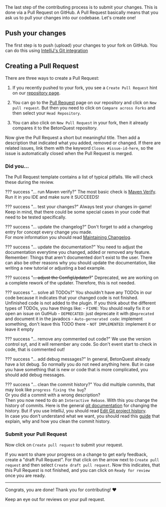 The last step of the contributing process is to submit your changes. This is done via a Pull Request on GitHub. 
A Pull Request basically means that you ask us to pull your changes into our codebase. Let's create one!

## Push your changes
The first step is to push (upload) your changes to your fork on GitHub.
You can do this using
<a href="https://www.jetbrains.com/help/idea/commit-and-push-changes.html#push" target="_blank">IntelliJ's Git integration</a>


## Creating a Pull Request
There are three ways to create a Pull Request:

1. If you recently pushed to your fork, you see a `Create Pull Request` hint on our
   [repository page](https://github.com/BetonQuest/BetonQuest).

2. You can go to the [Pull Request](https://github.com/BetonQuest/BetonQuest/pulls) page on our repository and click on
   `New pull request`. But then you need to click on `Compare across Forks` and then select your `Head Repository`.

3. You can also click on `New Pull Request` in your fork, then it already compares it to the BetonQuest repository.

Now give the Pull Request a short but meaningful title.
Then add a description that indicated what you added, removed or changed.
If there are related issues, link them with the keyword `Closes #issue-id-here`,
so the issue is automatically closed when the Pull Request is merged.

### Did you...
The Pull Request template contains a list of typical pitfalls. We will check these during the review. 

??? success "... run Maven verify?"
    The most basic check is [Maven Verify](Code/Checking-Requirements.md). Run it in you IDE and make sure it SUCCEEDS!

??? success "... test your changes?"
    Always test your changes in-game! Keep in mind, that there could be some special cases in your code that need to be
    tested specifically.

??? success "... update the changelog?"
    Don't forget to add a changelog entry for concept every change you made.  
    For more information you should read [Maintaining Changelog](Maintaining-Changelog.md).
    
??? success "... update the documentation?"
    You need to adjust the documentation everytime you changed, added or removed any feature. Remember: Things that 
    aren't documented don't exist to the user. There can also be other reasons why you should update the documentation,
    like writing a new tutorial or adjusting a bad example.

??? success "~~... adjust the ConfigUpdater?~~"
    Deprecated, we are working on a complete rework of the updater. Therefore, this is not needed.

??? success "... solve all TODOs?"
    You shouldn't have any TODOs in our code because it indicates that your changed code is not finished. Unfinished
    code is not added to the plugin.
    If you think about the different types of TODOs, you have things like:
    - `FIXME`: You should really fix it or open an issue on GutHub
    - `DEPRECATED`: just deprecate it with `@Deprecated` and document it in the javadocs
    - `Auto-gernerated code`: implement something, don't leave this TODO there
    - `NOT IMPLEMENTED`: implement it or leave it empty

??? success "... remove any commented out code?"
    We use the version control syt, and it will remember any code.
    So don't event start to check in code, that is commented out!

??? success "... add debug messages?"
    In general, BetonQuest already have a lot debug. So normally you do not need anything here.
    But in case you have something that is new or code that is more complicated, you should add debug messages.

??? success "... clean the commit history?"
    You did multiple commits, that may look like `progress fixing the bug`?  
    Or you did a commit with a wrong description?  
    Then you now need to do an `Interactive Rebase`. With this you change the history of commits. Here is the general
    <a href="https://git-scm.com/book/en/v2/Git-Tools-Rewriting-History" target="_blank">git documentation</a>
    for changing the history. But if you use IntelliJ, you should read
    [Edit Git project history](https://www.jetbrains.com/help/idea/edit-project-history.html).  
    In case you don't understand what we want, you should read this
    <a href="https://medium.com/@catalinaturlea/clean-git-history-a-step-by-step-guide-eefc0ad8696d" target="_blank">guide</a>
    that explain, why and how you clean the commit history.

### Submit your Pull Request
Now click on `Create pull request` to submit your request. 

If you want to share your progress on a change to get early feedback, create a "draft Pull Request".
For that click on the arrow next to `Create pull request` and then select `Create draft pull request`.
Now this indicates, that this Pull Request is not finished, and you can click on `Ready for review` once you are ready.

----

Congrats, you are done! Thank you for contributing! :heart:

Keep an eye out for reviews on your pull request.

